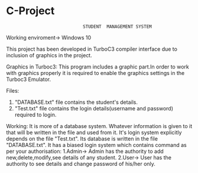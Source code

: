 # C-Project
                                 STUDENT  MANAGEMENT SYSTEM

Working enviroment->  Windows 10

This project has been developed in TurboC3 compiler interface due to inclusion of graphics in the project.

Graphics in Turboc3:  This program includes a graphic part.In order to work with graphics properly it is 
                      required to enable the graphics settings in the Turboc3 Emulator.

Files:
  1. "DATABASE.txt"  file contains the student's details.
  2. "Test.txt" file contains the login details(username and password) required to login.
  
Working:
   It is more of a database system.
   Whatever information is given to it that will be written  in the file and used from it.
   It's login system explicitly depends on the file "Test.txt".
   Its database is written in the file "DATABASE.txt".
   It has a biased login system which contains command as per your authorisation:
     1.Admin-> Admin has the authority to add new,delete,modify,see details of any student.
     2.User->  User has the authority to see details and change password of his/her only.

